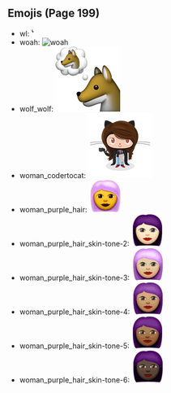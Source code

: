 
## Emojis (Page 199)

* wl: ![wl](output/wl.gif)
* woah: ![woah](output/woah)
* wolf_wolf: ![wolf_wolf](output/wolf_wolf.png)
* woman_codertocat: ![woman_codertocat](output/woman_codertocat.png)
* woman_purple_hair: ![woman_purple_hair](output/woman_purple_hair.png)
* woman_purple_hair_skin-tone-2: ![woman_purple_hair_skin-tone-2](output/woman_purple_hair_skin-tone-2.png)
* woman_purple_hair_skin-tone-3: ![woman_purple_hair_skin-tone-3](output/woman_purple_hair_skin-tone-3.png)
* woman_purple_hair_skin-tone-4: ![woman_purple_hair_skin-tone-4](output/woman_purple_hair_skin-tone-4.png)
* woman_purple_hair_skin-tone-5: ![woman_purple_hair_skin-tone-5](output/woman_purple_hair_skin-tone-5.png)
* woman_purple_hair_skin-tone-6: ![woman_purple_hair_skin-tone-6](output/woman_purple_hair_skin-tone-6.png)
